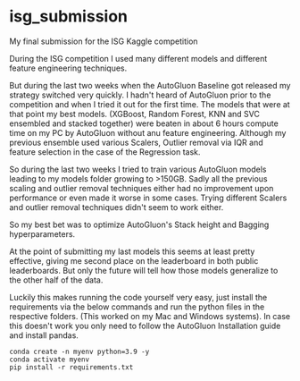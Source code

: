 # isg_submission
My final submission for the ISG Kaggle competition

During the ISG competition I used many different models and different feature engineering techniques.

But during the last two weeks when the AutoGluon Baseline got released my strategy switched very quickly.
I hadn't heard of AutoGluon prior to the competition and when I tried it out for the first time. The models that were at that point my best models.
(XGBoost, Random Forest, KNN and SVC ensembled and stacked together) were beaten in about 6 hours compute time on my PC by AutoGluon without anu feature engineering. Although my previous ensemble used various Scalers, Outlier removal via IQR and feature selection in the case of the Regression task.

So during the last two weeks I tried to train various AutoGluon models leading to my models folder growing to >150GB.
Sadly all the previous scaling and outlier removal techniques either had no improvement upon performance or even made it worse in some cases.
Trying different Scalers and outlier removal techniques didn't seem to work either. 

So my best bet was to optimize AutoGluon's Stack height and Bagging hyperparameters.

At the point of submitting my last models this seems at least pretty effective, giving me second place on the leaderboard in both public leaderboards. But only the future will tell how those models generalize to the other half of the data.

Luckily this makes running the code yourself very easy, just install the requirements via the below commands and run the python files in the respective folders. (This worked on my Mac and Windows systems). In case this doesn't work you only need to follow the AutoGluon Installation guide and install pandas.

```
conda create -n myenv python=3.9 -y
conda activate myenv
pip install -r requirements.txt
```
